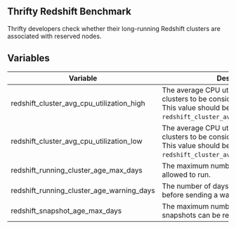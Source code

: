 ## Thrifty Redshift Benchmark

Thrifty developers check whether their long-running Redshift clusters are associated with reserved nodes.

## Variables

| Variable | Description | Default |
| - | - | - |
| redshift_cluster_avg_cpu_utilization_high | The average CPU utilization required for clusters to be considered frequently used. This value should be higher than `redshift_cluster_avg_cpu_utilization_low`. | 35% |
| redshift_cluster_avg_cpu_utilization_low | The average CPU utilization required for clusters to be considered infrequently used. This value should be lower than `redshift_cluster_avg_cpu_utilization_high`. | 20% |
| redshift_running_cluster_age_max_days | The maximum number of days clusters are allowed to run. | 90 days |
| redshift_running_cluster_age_warning_days | The number of days clusters can be running before sending a warning. | 30 days |
| redshift_snapshot_age_max_days | The maximum number of days redshift snapshots can be retained. | 90 days |
